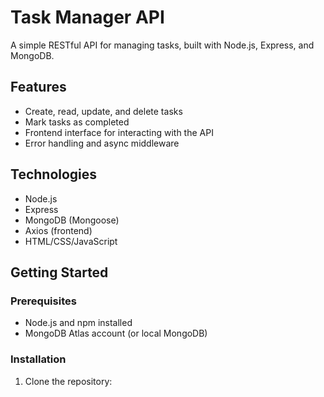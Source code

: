 # Task Manager API

A simple RESTful API for managing tasks, built with Node.js, Express, and MongoDB.

## Features

- Create, read, update, and delete tasks
- Mark tasks as completed
- Frontend interface for interacting with the API
- Error handling and async middleware

## Technologies

- Node.js
- Express
- MongoDB (Mongoose)
- Axios (frontend)
- HTML/CSS/JavaScript

## Getting Started

### Prerequisites

- Node.js and npm installed
- MongoDB Atlas account (or local MongoDB)

### Installation

1. Clone the repository:
